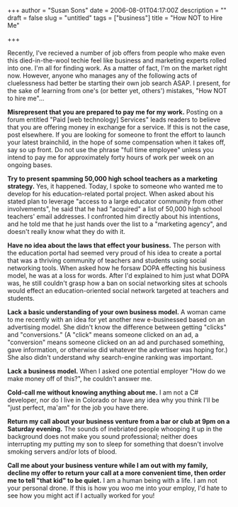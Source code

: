 +++
author = "Susan Sons"
date = 2006-08-01T04:17:00Z
description = ""
draft = false
slug = "untitled"
tags = ["business"]
title = "How NOT to Hire Me"

+++

Recently, I've recieved a number of job offers from people who make even this died-in-the-wool techie feel like business and marketing experts rolled into one. I'm all for finding work. As a matter of fact, I'm on the market right now. However, anyone who manages any of the following acts of cluelessness had better be starting their own job search ASAP. I present, for the sake of learning from one's (or better yet, others') mistakes, "How NOT to hire me"...

**Misrepresent that you are prepared to pay me for my work.**
Posting on a forum entitled "Paid [web technology] Services" leads readers to believe that you are offering money in exchange for a service. If this is not the case, post elsewhere. If you are looking for someone to front the effort to launch your latest brainchild, in the hope of some compensation when it takes off, say so up front. Do not use the phrase "full time employee" unless you intend to pay me for approximately forty hours of work per week on an ongoing bases.

**Try to present spamming 50,000 high school teachers as a marketing strategy.**
Yes, it happened. Today, I spoke to someone who wanted me to develop for his education-related portal project. When asked about his stated plan to leverage "access to a large educator community from other involvements", he said that he had "acquired" a list of 50,000 high school teachers' email addresses. I confronted him directly about his intentions, and he told me that he just hands over the list to a "marketing agency", and doesn't really know what they do with it.

**Have no idea about the laws that effect your business.**
The person with the education portal had seemed very proud of his idea to create a portal that was a thriving community of teachers and students using social networking tools. When asked how he forsaw DOPA effecting his business model, he was at a loss for words. After I'd explained to him just what DOPA was, he still couldn't grasp how a ban on social networking sites at schools would effect an education-oriented social network targeted at teachers and students.

**Lack a basic understanding of your own business model.**
A woman came to me recently with an idea for yet another new e-businessed based on an advertising model. She didn't know the difference between getting "clicks" and "conversions." (A "click" means someone clicked on an ad, a "conversion" means someone clicked on an ad and purchased something, gave information, or otherwise did whatever the advertiser was hoping for.) She also didn't understand why search-engine ranking was important.

**Lack a business model.**
When I asked one potential employer "How do we make money off of this?", he couldn't answer me.

**Cold-call me without knowing anything about me.**
I am not a C# developer, nor do I live in Colorado or have any idea why you think I'll be "just perfect, ma'am" for the job you have there.

**Return my call about your business venture from a bar or club at 9pm on a Saturday evening.**
The sounds of inebriated people whooping it up in the background does not make you sound professional; neither does interrupting my putting my son to sleep for something that doesn't involve smoking servers and/or lots of blood.

**Call me about your business venture while I am out with my family, decline my offer to return your call at a more convenient time, then order me to tell "that kid" to be quiet.**
I am a human being with a life. I am not your personal drone. If this is how you woo me into your employ, I'd hate to see how you might act if I actually worked for you!

